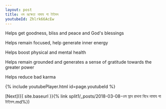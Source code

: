 ```yaml
---
layout: post
title: ওম ভ্রূক্ষেতা নামায গা টাইমস
youtubeId: Zhlrk66AcEw
---
```

 
 
Helps get goodness, bliss and peace and God's blessings
 
Helps remain focused, help generate inner energy 
 
Helps boost physical and mental health 
 
Helps remain grounded and generates a sense of gratitude towards the greater power 
 
Helps reduce bad karma
 
 
 
 


{% include youtubePlayer.html id=page.youtubeId %}
 
[Next]({{ site.baseurl }}{% link  split1/_posts/2018-03-08-ওম স্রাব রাথনা বিধে নামায গা টাইমস.md%})
 
